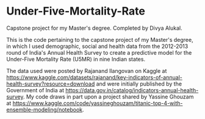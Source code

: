 # Under-Five-Mortality-Rate
Capstone project for my Master's degree. Completed by Divya Alukal.

This is the code pertaining to the capstone project of my Master's degree, in which I used demographic, social and health data from the 2012-2013 round of India's Annual Health Survey to create a predictive model for the Under-Five Mortality Rate (U5MR) in nine Indian states.

The data used were posted by Rajanand Ilangovan on Kaggle at https://www.kaggle.com/datasets/rajanand/key-indicators-of-annual-health-survey?resource=download and were initially published by the Government of India at https://data.gov.in/catalog/indicators-annual-health-survey. My code draws in part upon a project shared by Yassine Ghouzam at https://www.kaggle.com/code/yassineghouzam/titanic-top-4-with-ensemble-modeling/notebook.
